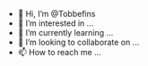 - 👋 Hi, I’m @Tobbefins
- 👀 I’m interested in ...
- 🌱 I’m currently learning ...
- 💞️ I’m looking to collaborate on ...
- 📫 How to reach me ...

<!---
Tobbefins/Tobbefins is a ✨ special ✨ repository because its `README.md` (this file) appears on your GitHub profile.
You can click the Preview link to take a look at your changes.
--->
